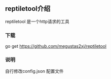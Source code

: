 ## reptiletool介绍

reptiletool 是一个http请求的工具

### 下载

go get https://github.com/megustas2xj/reptiletool


### 说明
自行修改config.json 配置文件
